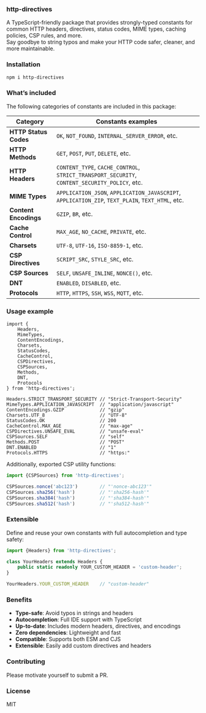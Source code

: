 ### http-directives

A TypeScript-friendly package that provides strongly-typed constants for common HTTP headers, directives, status codes,
MIME types, caching policies, CSP rules, and more. <br/>
Say goodbye to string typos and make your HTTP code safer, cleaner, and more maintainable.


### Installation

```sh
npm i http-directives
```


### What’s included

The following categories of constants are included in this package:

| Category              | Constants examples                                                                            |
|-----------------------|-----------------------------------------------------------------------------------------------|
| **HTTP Status Codes** | `OK`, `NOT_FOUND`, `INTERNAL_SERVER_ERROR`, etc.                                              |
| **HTTP Methods**      | `GET`, `POST`, `PUT`, `DELETE`, etc.                                                          |
| **HTTP Headers**      | `CONTENT_TYPE`, `CACHE_CONTROL`, `STRICT_TRANSPORT_SECURITY`, `CONTENT_SECURITY_POLICY`, etc. |
| **MIME Types**        | `APPLICATION_JSON`, `APPLICATION_JAVASCRIPT`, `APPLICATION_ZIP`, `TEXT_PLAIN`, `TEXT_HTML`, etc. |
| **Content Encodings** | `GZIP`, `BR`, etc.                                                                            |
| **Cache Control**     | `MAX_AGE`, `NO_CACHE`, `PRIVATE`, etc.                                                        |
| **Charsets**          | `UTF-8`, `UTF-16`, `ISO-8859-1`, etc.                                                         |
| **CSP Directives**    | `SCRIPT_SRC`, `STYLE_SRC`, etc.                                                               |
| **CSP Sources**       | `SELF`, `UNSAFE_INLINE`, `NONCE()`, etc.                                                      |
| **DNT**               | `ENABLED`, `DISABLED`, etc.                                                                   |
| **Protocols**         | `HTTP`, `HTTPS`, `SSH`, `WSS`, `MQTT`,  etc.                                                  |



### Usage example

```tsx
import {
    Headers,
    MimeTypes,
    ContentEncodings,
    Charsets,
    StatusCodes,
    CacheControl,
    CSPDirectives,
    CSPSources,
    Methods,
    DNT,
    Protocols
} from 'http-directives';

Headers.STRICT_TRANSPORT_SECURITY // "Strict-Transport-Security"
MimeTypes.APPLICATION_JAVASCRIPT  // "application/javascript"
ContentEncodings.GZIP             // "gzip"
Charsets.UTF_8                    // "UTF-8"
StatusCodes.OK                    // 200
CacheControl.MAX_AGE              // "max-age"
CSPDirectives.UNSAFE_EVAL         // "unsafe-eval"
CSPSources.SELF                   // "self"
Methods.POST                      // "POST"
DNT.ENABLED                       // "1"
Protocols.HTTPS                   // "https:"
```

Additionally, exported CSP utility functions:

```ts
import {CSPSources} from 'http-directives';

CSPSources.nonce('abc123')        // "'nonce-abc123'"
CSPSources.sha256('hash')         // "'sha256-hash'"
CSPSources.sha384('hash')         // "'sha384-hash'"
CSPSources.sha512('hash')         // "'sha512-hash'"
```


### Extensible

Define and reuse your own constants with full autocompletion and type safety:

```ts
import {Headers} from 'http-directives';

class YourHeaders extends Headers {
    public static readonly YOUR_CUSTOM_HEADER = 'custom-header';
}

YourHeaders.YOUR_CUSTOM_HEADER    // "custom-header"
```


### Benefits

* **Type-safe**: Avoid typos in strings and headers
* **Autocompletion**: Full IDE support with TypeScript
* **Up-to-date**: Includes modern headers, directives, and encodings
* **Zero dependencies**: Lightweight and fast
* **Compatible**: Supports both ESM and CJS
* **Extensible**: Easily add custom directives and headers


### Contributing


Please motivate yourself to submit a PR.


### License

MIT
